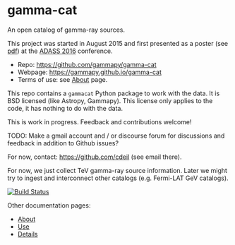 # gamma-cat

An open catalog of gamma-ray sources.

This project was started in August 2015 and first presented as a poster
(see [pdf](https://github.com/gammapy/adass2016-gamma-cat-poster/blob/master/adass2016-gamma-cat-poster.pdf))
at the [ADASS 2016](http://www.adass2016.inaf.it/) conference.

* Repo: https://github.com/gammapy/gamma-cat
* Webpage: https://gammapy.github.io/gamma-cat
* Terms of use: see [About](https://github.com/gammapy/gamma-cat/blob/master/README_ABOUT.md) page.

This repo contains a `gammacat` Python package to work with the data.
It is BSD licensed (like Astropy, Gammapy).
This license only applies to the code, it has nothing to do with the data.

This is work in progress.
Feedback and contributions welcome!

TODO: Make a gmail account and / or discourse forum for discussions
and feedback in addition to Github issues?

For now, contact: https://github.com/cdeil (see email there).

For now, we just collect TeV gamma-ray source information.
Later we might try to ingest and interconnect other catalogs
(e.g. Fermi-LAT GeV catalogs).


[![Build Status](https://travis-ci.org/gammapy/gamma-cat.svg?branch=master)](https://travis-ci.org/gammapy/gamma-cat)

Other documentation pages:

* [About](https://github.com/gammapy/gamma-cat/blob/master/README_ABOUT.md)
* [Use](https://github.com/gammapy/gamma-cat/blob/master/README_USE.md)
* [Details](https://github.com/gammapy/gamma-cat/blob/master/README_DETAILS.md)

